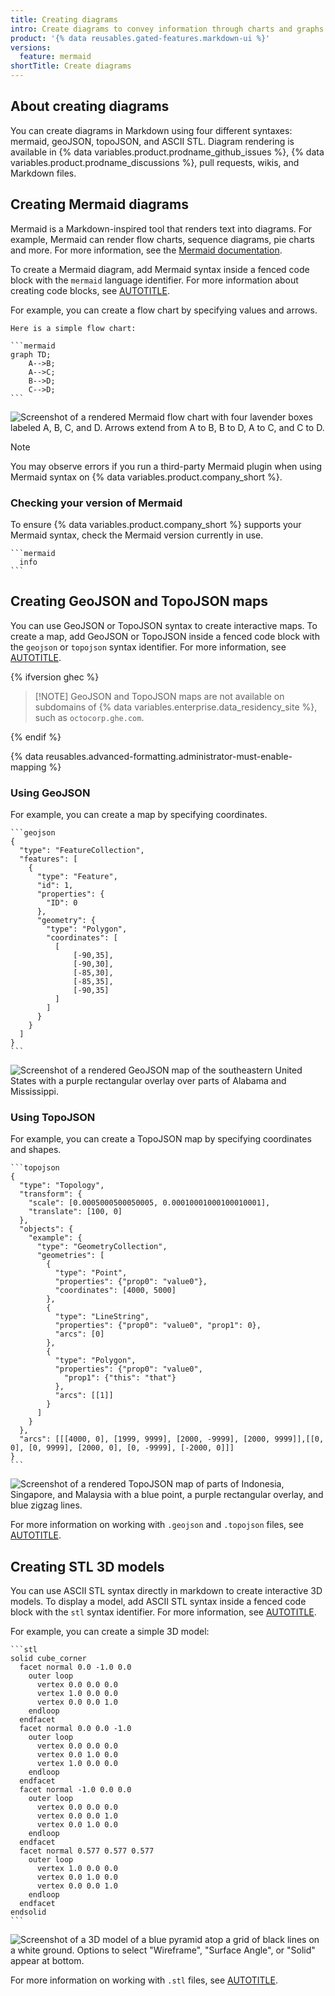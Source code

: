```yaml
---
title: Creating diagrams
intro: Create diagrams to convey information through charts and graphs
product: '{% data reusables.gated-features.markdown-ui %}'
versions:
  feature: mermaid
shortTitle: Create diagrams
---
```


## About creating diagrams

You can create diagrams in Markdown using four different syntaxes: mermaid, geoJSON, topoJSON, and ASCII STL. Diagram rendering is available in {% data variables.product.prodname_github_issues %}, {% data variables.product.prodname_discussions %}, pull requests, wikis, and Markdown files.

## Creating Mermaid diagrams

Mermaid is a Markdown-inspired tool that renders text into diagrams. For example, Mermaid can render flow charts, sequence diagrams, pie charts and more. For more information, see the [Mermaid documentation](https://mermaid-js.github.io/mermaid/#/).

To create a Mermaid diagram, add Mermaid syntax inside a fenced code block with the `mermaid` language identifier. For more information about creating code blocks, see [AUTOTITLE](/get-started/writing-on-github/working-with-advanced-formatting/creating-and-highlighting-code-blocks).

For example, you can create a flow chart by specifying values and arrows.

````text
Here is a simple flow chart:

```mermaid
graph TD;
    A-->B;
    A-->C;
    B-->D;
    C-->D;
```
````

![Screenshot of a rendered Mermaid flow chart with four lavender boxes labeled A, B, C, and D. Arrows extend from A to B, B to D, A to C, and C to D.](/assets/images/help/writing/mermaid-flow-chart.png)

> [!NOTE]
> You may observe errors if you run a third-party Mermaid plugin when using Mermaid syntax on {% data variables.product.company_short %}.

### Checking your version of Mermaid

To ensure {% data variables.product.company_short %} supports your Mermaid syntax, check the Mermaid version currently in use.

````text
```mermaid
  info
```
````

## Creating GeoJSON and TopoJSON maps

You can use GeoJSON or TopoJSON syntax to create interactive maps. To create a map, add GeoJSON or TopoJSON inside a fenced code block with the `geojson` or `topojson` syntax identifier. For more information, see [AUTOTITLE](/get-started/writing-on-github/working-with-advanced-formatting/creating-and-highlighting-code-blocks).

{% ifversion ghec %}

>[!NOTE] GeoJSON and TopoJSON maps are not available on subdomains of {% data variables.enterprise.data_residency_site %}, such as `octocorp.ghe.com`.

{% endif %}

{% data reusables.advanced-formatting.administrator-must-enable-mapping %}

### Using GeoJSON

For example, you can create a map by specifying coordinates.

````text
```geojson
{
  "type": "FeatureCollection",
  "features": [
    {
      "type": "Feature",
      "id": 1,
      "properties": {
        "ID": 0
      },
      "geometry": {
        "type": "Polygon",
        "coordinates": [
          [
              [-90,35],
              [-90,30],
              [-85,30],
              [-85,35],
              [-90,35]
          ]
        ]
      }
    }
  ]
}
```
````

![Screenshot of a rendered GeoJSON map of the southeastern United States with a purple rectangular overlay over parts of Alabama and Mississippi.](/assets/images/help/writing/fenced-geojson-rendered-map.png)

### Using TopoJSON

For example, you can create a TopoJSON map by specifying coordinates and shapes.

````text
```topojson
{
  "type": "Topology",
  "transform": {
    "scale": [0.0005000500050005, 0.00010001000100010001],
    "translate": [100, 0]
  },
  "objects": {
    "example": {
      "type": "GeometryCollection",
      "geometries": [
        {
          "type": "Point",
          "properties": {"prop0": "value0"},
          "coordinates": [4000, 5000]
        },
        {
          "type": "LineString",
          "properties": {"prop0": "value0", "prop1": 0},
          "arcs": [0]
        },
        {
          "type": "Polygon",
          "properties": {"prop0": "value0",
            "prop1": {"this": "that"}
          },
          "arcs": [[1]]
        }
      ]
    }
  },
  "arcs": [[[4000, 0], [1999, 9999], [2000, -9999], [2000, 9999]],[[0, 0], [0, 9999], [2000, 0], [0, -9999], [-2000, 0]]]
}
```
````

![Screenshot of a rendered TopoJSON map of parts of Indonesia, Singapore, and Malaysia with a blue point, a purple rectangular overlay, and blue zigzag lines.](/assets/images/help/writing/fenced-topojson-rendered-map.png)

For more information on working with `.geojson` and `.topojson` files, see [AUTOTITLE](/repositories/working-with-files/using-files/working-with-non-code-files#mapping-geojson-files-on-github).

## Creating STL 3D models

You can use ASCII STL syntax directly in markdown to create interactive 3D models. To display a model, add ASCII STL syntax inside a fenced code block with the `stl` syntax identifier. For more information, see [AUTOTITLE](/get-started/writing-on-github/working-with-advanced-formatting/creating-and-highlighting-code-blocks).

For example, you can create a simple 3D model:

````text
```stl
solid cube_corner
  facet normal 0.0 -1.0 0.0
    outer loop
      vertex 0.0 0.0 0.0
      vertex 1.0 0.0 0.0
      vertex 0.0 0.0 1.0
    endloop
  endfacet
  facet normal 0.0 0.0 -1.0
    outer loop
      vertex 0.0 0.0 0.0
      vertex 0.0 1.0 0.0
      vertex 1.0 0.0 0.0
    endloop
  endfacet
  facet normal -1.0 0.0 0.0
    outer loop
      vertex 0.0 0.0 0.0
      vertex 0.0 0.0 1.0
      vertex 0.0 1.0 0.0
    endloop
  endfacet
  facet normal 0.577 0.577 0.577
    outer loop
      vertex 1.0 0.0 0.0
      vertex 0.0 1.0 0.0
      vertex 0.0 0.0 1.0
    endloop
  endfacet
endsolid
```
````

![Screenshot of a 3D model of a blue pyramid atop a grid of black lines on a white ground. Options to select "Wireframe", "Surface Angle", or "Solid" appear at bottom.](/assets/images/help/writing/fenced-stl-rendered-object.png)

For more information on working with `.stl` files, see [AUTOTITLE](/repositories/working-with-files/using-files/working-with-non-code-files#3d-file-viewer).
